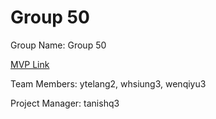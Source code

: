 # Group 50
Group Name: Group 50

[MVP Link](https://docs.google.com/document/d/1n1c9uAWjcPoZOIBxFTE9DKxN8aLOW2W_ajSvKL0BbuY/edit?usp=sharing)

Team Members: ytelang2, whsiung3, wenqiyu3

Project Manager: tanishq3
